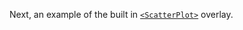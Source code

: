 Next, an example of the built in [`<ScatterPlot>`](https://github.com/uber/react-map-gl/blob/master/src/overlays/scatterplot.react.js) overlay.
